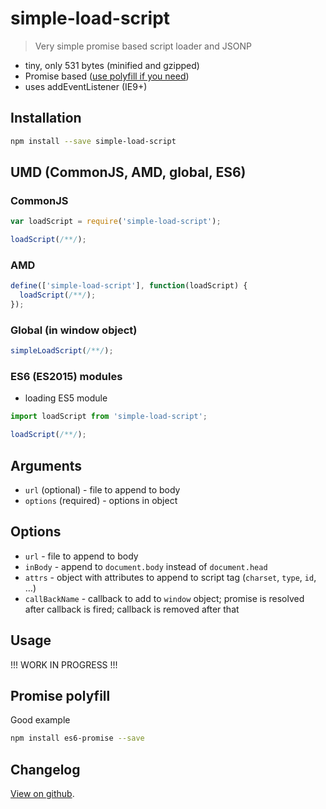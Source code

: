 # simple-load-script

> Very simple promise based script loader and JSONP

* tiny, only 531 bytes (minified and gzipped)
* Promise based ([use polyfill if you need](http://caniuse.com/#feat=promises))
* uses addEventListener (IE9+)

## Installation

```bash
npm install --save simple-load-script
```

## UMD (CommonJS, AMD, global, ES6)

### CommonJS

```js
var loadScript = require('simple-load-script');

loadScript(/**/);
```

### AMD

```js
define(['simple-load-script'], function(loadScript) {
  loadScript(/**/);
});
```

### Global (in window object)

```js
simpleLoadScript(/**/);
```

### ES6 (ES2015) modules

* loading ES5 module

```js
import loadScript from 'simple-load-script';

loadScript(/**/);
```

## Arguments

* `url` (optional) - file to append to body
* `options` (required) - options in object

## Options

* `url` - file to append to body
* `inBody` - append to `document.body` instead of `document.head`
* `attrs` - object with attributes to append to script tag (`charset`, `type`, `id`, &hellip;)
* `callBackName` - callback to add to `window` object; promise is resolved after callback is fired; callback is removed after that

## Usage

!!!
WORK IN PROGRESS
!!!

## Promise polyfill

Good example

```bash
npm install es6-promise --save
```

## Changelog

[View on github](https://github.com/tomek-f/simple-load-script/blob/master/changelog.md).
